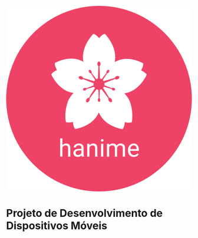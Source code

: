 <p align="center">
  <img src="logo-hanime.svg" alt="Descrição da Imagem">
</p>

# Projeto de Desenvolvimento de Dispositivos Móveis 

